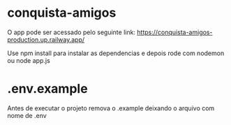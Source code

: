 # conquista-amigos
O app pode ser acessado pelo seguinte link: https://conquista-amigos-production.up.railway.app/


Use npm install para instalar as dependencias e depois rode com nodemon ou node app.js

# .env.example

Antes de executar o projeto remova o .example deixando o arquivo com nome de .env
